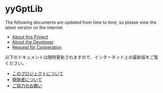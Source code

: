 ﻿# yyGptLib

The following documents are updated from time to time, so please view the latest version on the internet.

* [About this Project](https://github.com/nao7sep/Resources/blob/main/Documents/Projects/yyGptLib/yyGptLib.md)
* [About the Developer](https://github.com/nao7sep/Resources/blob/main/Documents/General/About%20the%20Developer/About%20the%20Developer.md)
* [Request for Cooperation](https://github.com/nao7sep/Resources/blob/main/Documents/General/Request%20for%20Cooperation/Request%20for%20Cooperation.md)

以下のドキュメントは随時更新されますので、インターネット上の最新版をご覧ください。

* [このプロジェクトについて](https://github.com/nao7sep/Resources/blob/main/Documents/Projects/yyGptLib/yyGptLib.ja.md)
* [開発者について](https://github.com/nao7sep/Resources/blob/main/Documents/General/About%20the%20Developer/About%20the%20Developer.ja.md)
* [ご協力のお願い](https://github.com/nao7sep/Resources/blob/main/Documents/General/Request%20for%20Cooperation/Request%20for%20Cooperation.ja.md)
